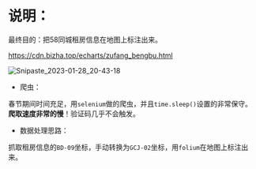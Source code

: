 # 说明：

最终目的：把58同城租房信息在地图上标注出来。

https://cdn.bizha.top/echarts/zufang_bengbu.html

![Snipaste_2023-01-28_20-43-18](https://images.bizha.top/picgo/202301282043833.png)



- 爬虫：

春节期间时间充足，用`selenium`做的爬虫，并且`time.sleep()`设置的非常保守。**爬取速度非常的慢**！验证码几乎不会触发。

- 数据处理思路：

抓取租房信息的`BD-09`坐标，手动转换为`GCJ-02`坐标，用`folium`在地图上标注出来。